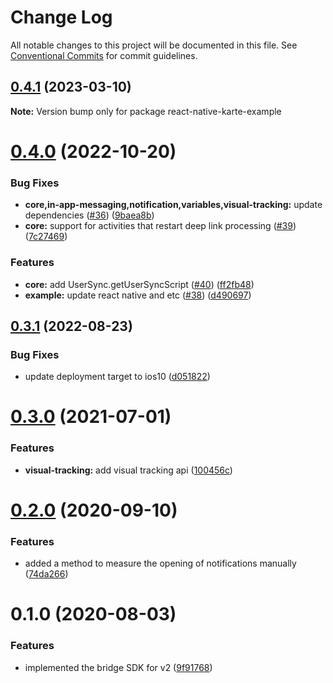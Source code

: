 # Change Log

All notable changes to this project will be documented in this file.
See [Conventional Commits](https://conventionalcommits.org) for commit guidelines.

## [0.4.1](https://github.com/plaidev/karte-react-native/compare/react-native-karte-example@0.4.0...react-native-karte-example@0.4.1) (2023-03-10)

**Note:** Version bump only for package react-native-karte-example





# [0.4.0](https://github.com/plaidev/karte-react-native/compare/react-native-karte-example@0.3.1...react-native-karte-example@0.4.0) (2022-10-20)


### Bug Fixes

* **core,in-app-messaging,notification,variables,visual-tracking:** update dependencies ([#36](https://github.com/plaidev/karte-react-native/issues/36)) ([9baea8b](https://github.com/plaidev/karte-react-native/commit/9baea8bb5b658c77fd1b4eb8b554a833d2156f33))
* **core:** support for activities that restart deep link processing ([#39](https://github.com/plaidev/karte-react-native/issues/39)) ([7c27469](https://github.com/plaidev/karte-react-native/commit/7c27469f66accc2730a623abbc20ac66987ead58))


### Features

* **core:** add UserSync.getUserSyncScript ([#40](https://github.com/plaidev/karte-react-native/issues/40)) ([ff2fb48](https://github.com/plaidev/karte-react-native/commit/ff2fb48434825252dbc29c8652d05f0c947c467e))
* **example:** update react native and etc ([#38](https://github.com/plaidev/karte-react-native/issues/38)) ([d490697](https://github.com/plaidev/karte-react-native/commit/d490697bb1829d6be2df0c1f6a670829e5556e5a))





## [0.3.1](https://github.com/plaidev/karte-react-native/compare/react-native-karte-example@0.3.0...react-native-karte-example@0.3.1) (2022-08-23)


### Bug Fixes

* update deployment target to ios10 ([d051822](https://github.com/plaidev/karte-react-native/commit/d051822d24b5441f894b83abc6d22dcfcf689946))





# [0.3.0](https://github.com/plaidev/karte-react-native/compare/react-native-karte-example@0.2.0...react-native-karte-example@0.3.0) (2021-07-01)


### Features

* **visual-tracking:** add visual tracking api ([100456c](https://github.com/plaidev/karte-react-native/commit/100456c3d60cdd34b3a1079b20185eafa3b3a416))





# [0.2.0](https://github.com/plaidev/karte-react-native/compare/react-native-karte-example@0.1.0...react-native-karte-example@0.2.0) (2020-09-10)


### Features

* added a method to measure the opening of notifications manually ([74da266](https://github.com/plaidev/karte-react-native/commit/74da2660b63090daa44cc2cd4f4952e74345ff58))





# 0.1.0 (2020-08-03)


### Features

* implemented the bridge SDK for v2 ([9f91768](https://github.com/plaidev/karte-react-native/commit/9f9176880b4410b6dd9bb3bdfde2e16485ddba5b))
